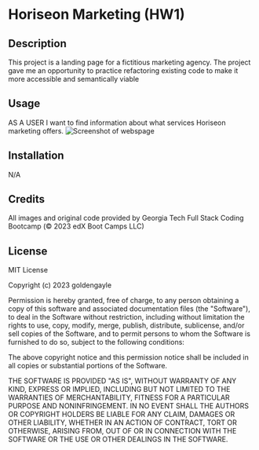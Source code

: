 # Horiseon Marketing (HW1)
## Description
This project is a landing page for a fictitious marketing agency. The project gave me an opportunity to practice refactoring existing code to make it more accessible and semantically viable

## Usage
AS A USER I want to find information about what services Horiseon marketing offers. 
![Screenshot of webspage](assets/images/lennoxscreenshothoriseonmarketing.png)


## Installation
N/A

## Credits
All images and original code provided by Georgia Tech Full Stack Coding Bootcamp (© 2023 edX Boot Camps LLC)

## License
MIT License

Copyright (c) 2023 goldengayle

Permission is hereby granted, free of charge, to any person obtaining a copy of this software and associated documentation files (the "Software"), to deal in the Software without restriction, including without limitation the rights to use, copy, modify, merge, publish, distribute, sublicense, and/or sell copies of the Software, and to permit persons to whom the Software is furnished to do so, subject to the following conditions:

The above copyright notice and this permission notice shall be included in all copies or substantial portions of the Software.

THE SOFTWARE IS PROVIDED "AS IS", WITHOUT WARRANTY OF ANY KIND, EXPRESS OR IMPLIED, INCLUDING BUT NOT LIMITED TO THE WARRANTIES OF MERCHANTABILITY, FITNESS FOR A PARTICULAR PURPOSE AND NONINFRINGEMENT. IN NO EVENT SHALL THE AUTHORS OR COPYRIGHT HOLDERS BE LIABLE FOR ANY CLAIM, DAMAGES OR OTHER LIABILITY, WHETHER IN AN ACTION OF CONTRACT, TORT OR OTHERWISE, ARISING FROM, OUT OF OR IN CONNECTION WITH THE SOFTWARE OR THE USE OR OTHER DEALINGS IN THE SOFTWARE.

